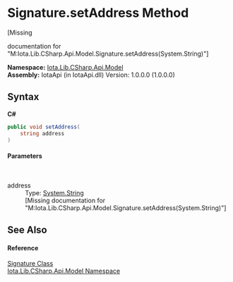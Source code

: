 # Signature.setAddress Method 
 

\[Missing <summary> documentation for "M:Iota.Lib.CSharp.Api.Model.Signature.setAddress(System.String)"\]

**Namespace:**&nbsp;<a href="N_Iota_Lib_CSharp_Api_Model">Iota.Lib.CSharp.Api.Model</a><br />**Assembly:**&nbsp;IotaApi (in IotaApi.dll) Version: 1.0.0.0 (1.0.0.0)

## Syntax

**C#**<br />
``` C#
public void setAddress(
	string address
)
```


#### Parameters
&nbsp;<dl><dt>address</dt><dd>Type: <a href="http://msdn2.microsoft.com/en-us/library/s1wwdcbf" target="_blank">System.String</a><br />\[Missing <param name="address"/> documentation for "M:Iota.Lib.CSharp.Api.Model.Signature.setAddress(System.String)"\]</dd></dl>

## See Also


#### Reference
<a href="T_Iota_Lib_CSharp_Api_Model_Signature">Signature Class</a><br /><a href="N_Iota_Lib_CSharp_Api_Model">Iota.Lib.CSharp.Api.Model Namespace</a><br />